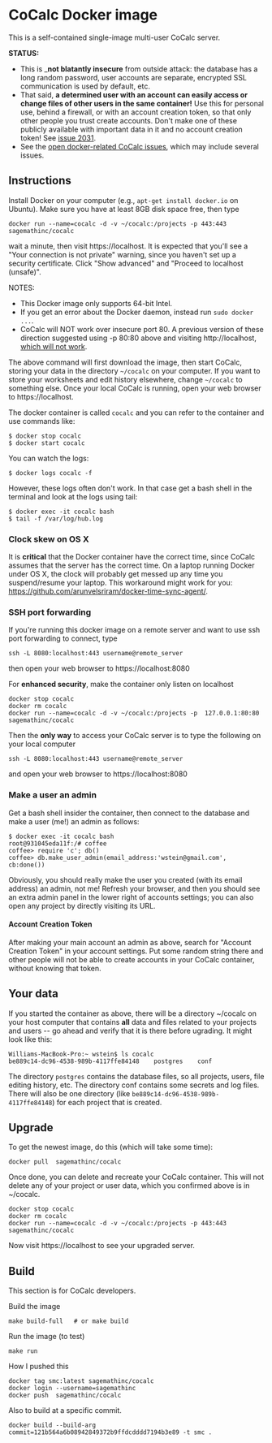 # CoCalc Docker image

This is a self-contained single-image multi-user CoCalc server.

**STATUS:**
  - This is _**not blatantly insecure** from outside attack: the database has a long random password, user accounts are separate, encrypted SSL communication is used by default, etc.
  - That said, **a determined user with an account can easily access or change files of other users in the same container!** Use this for personal use, behind a firewall, or with an account creation token, so that only other people you trust create accounts.  Don't make one of these publicly available with important data in it and no account creation token! See [issue 2031]( https://github.com/sagemathinc/cocalc/issues/2031).
  - See the [open docker-related CoCalc issues](https://github.com/sagemathinc/cocalc/issues?q=is%3Aopen+is%3Aissue+label%3AA-docker), which may include several issues.

## Instructions

Install Docker on your computer (e.g., `apt-get install docker.io` on Ubuntu).   Make sure you have at least 8GB disk space free, then type

    docker run --name=cocalc -d -v ~/cocalc:/projects -p 443:443 sagemathinc/cocalc

wait a minute, then visit https://localhost.  It is expected that you'll see a "Your connection is not private" warning, since you haven't set up a security certificate.  Click "Show advanced" and "Proceed to localhost (unsafe)".

NOTES:
 - This Docker image only supports 64-bit Intel.
 - If you get an error about the Docker daemon, instead run `sudo docker ...`.
 - CoCalc will NOT work over insecure port 80.  A previous version of these direction suggested using -p 80:80 above and visiting http://localhost, [which will not work](https://github.com/sagemathinc/cocalc/issues/2000).

The above command will first download the image, then start CoCalc, storing your data in the directory `~/cocalc` on your computer. If you want to store your worksheets and edit history elsewhere, change `~/cocalc` to something else.  Once your local CoCalc is running, open your web browser to https://localhost.

The docker container is called `cocalc` and you can refer to the container and use commands like:

    $ docker stop cocalc
    $ docker start cocalc

You can watch the logs:

    $ docker logs cocalc -f

However, these logs often don't work.  In that case get a bash shell in the terminal and look at the logs using tail:

    $ docker exec -it cocalc bash
    $ tail -f /var/log/hub.log


### Clock skew on OS X

It is **critical** that the Docker container have the correct time, since CoCalc assumes that the server has the correct time.
On a laptop running Docker under OS X, the clock will probably get messed up any time you suspend/resume your laptop.  This workaround might work for you: https://github.com/arunvelsriram/docker-time-sync-agent/.


### SSH port forwarding

If you're running this docker image on a remote server and want to use ssh port forwarding to connect, type

    ssh -L 8080:localhost:443 username@remote_server

then open your web browser to https://localhost:8080

For **enhanced security**, make the container only listen on localhost

    docker stop cocalc
    docker rm cocalc
    docker run --name=cocalc -d -v ~/cocalc:/projects -p  127.0.0.1:80:80 sagemathinc/cocalc

Then the **only way** to access your CoCalc server is to type the following on your local computer

    ssh -L 8080:localhost:443 username@remote_server

and open your web browser to https://localhost:8080

### Make a user an admin

Get a bash shell insider the container, then connect to the database and make a user (me!) an admin as follows:

    $ docker exec -it cocalc bash
    root@931045eda11f:/# coffee
    coffee> require 'c'; db()
    coffee> db.make_user_admin(email_address:'wstein@gmail.com', cb:done())

Obviously, you should really make the user you created (with its email address) an admin, not me!
Refresh your browser, and then you should see an extra admin panel in the lower right of accounts settings; you can also open any project by directly visiting its URL.

#### Account Creation Token

After making your main account an admin as above, search for "Account Creation Token" in your account settings. Put some random  string there and other people will not be able to create accounts in your CoCalc container, without knowing that token.

## Your data

If you started the container as above, there will be a directory ~/cocalc on your host computer that contains **all** data and files related to your projects and users -- go ahead and verify that it is there before ugrading.   It might look like this:

    Williams-MacBook-Pro:~ wstein$ ls cocalc
    be889c14-dc96-4538-989b-4117ffe84148	postgres    conf

The directory `postgres` contains the database files, so all projects, users, file editing history, etc.  The directory conf contains some secrets and log files.  There will also be one directory (like `be889c14-dc96-4538-989b-4117ffe84148`) for each project that is created.

## Upgrade


To get the newest image, do this (which will take some time):

    docker pull  sagemathinc/cocalc

Once done, you can delete and recreate your CoCalc container.  This will not delete any of your project or user data, which you confirmed above is in ~/cocalc.

    docker stop cocalc
    docker rm cocalc
    docker run --name=cocalc -d -v ~/cocalc:/projects -p 443:443 sagemathinc/cocalc

Now visit https://localhost to see your upgraded server.


## Build

This section is for CoCalc developers.

Build the image

    make build-full   # or make build

Run the image (to test)

    make run

How I pushed this

    docker tag smc:latest sagemathinc/cocalc
    docker login --username=sagemathinc
    docker push  sagemathinc/cocalc

Also to build at a specific commit.

    docker build --build-arg commit=121b564a6b08942849372b9ffdcdddd7194b3e89 -t smc .
